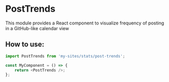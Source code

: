 # PostTrends

This module provides a React component to visualize frequency of posting in a GitHub-like calendar view

## How to use:

```js
import PostTrends from 'my-sites/stats/post-trends';

const MyComponent = () => {
	return <PostTrends />;
};
```
